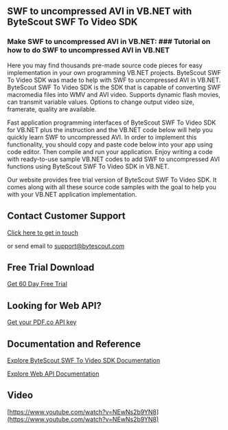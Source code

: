 ## SWF to uncompressed AVI in VB.NET with ByteScout SWF To Video SDK

### Make SWF to uncompressed AVI in VB.NET: ### Tutorial on how to do SWF to uncompressed AVI in VB.NET

Here you may find thousands pre-made source code pieces for easy implementation in your own programming VB.NET projects. ByteScout SWF To Video SDK was made to help with SWF to uncompressed AVI in VB.NET. ByteScout SWF To Video SDK is the SDK that is capable of converting SWF macromedia files into WMV and AVI video. Supports dynamic flash movies, can transmit variable values. Options to change output video size, framerate, quality are available.

Fast application programming interfaces of ByteScout SWF To Video SDK for VB.NET plus the instruction and the VB.NET code below will help you quickly learn SWF to uncompressed AVI. In order to implement this functionality, you should copy and paste code below into your app using code editor. Then compile and run your application. Enjoy writing a code with ready-to-use sample VB.NET codes to add SWF to uncompressed AVI functions using ByteScout SWF To Video SDK in VB.NET.

Our website provides free trial version of ByteScout SWF To Video SDK. It comes along with all these source code samples with the goal to help you with your VB.NET application implementation.

## Contact Customer Support

[Click here to get in touch](https://bytescout.zendesk.com/hc/en-us/requests/new?subject=ByteScout%20SWF%20To%20Video%20SDK%20Question)

or send email to [support@bytescout.com](mailto:support@bytescout.com?subject=ByteScout%20SWF%20To%20Video%20SDK%20Question) 

## Free Trial Download

[Get 60 Day Free Trial](https://bytescout.com/download/web-installer?utm_source=github-readme)

## Looking for Web API? 

[Get your PDF.co API key](https://pdf.co/documentation/api?utm_source=github-readme)

## Documentation and Reference

[Explore ByteScout SWF To Video SDK Documentation](https://bytescout.com/documentation/index.html?utm_source=github-readme)

[Explore Web API Documentation](https://pdf.co/documentation/api?utm_source=github-readme)

## Video

[https://www.youtube.com/watch?v=NEwNs2b9YN8](https://www.youtube.com/watch?v=NEwNs2b9YN8)